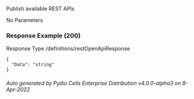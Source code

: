 






 
Publish available REST APIs  


No Parameters



### Response Example (200)
Response Type /definitions/restOpenApiResponse

```
{
  "Data": "string"
}
```




###### Auto generated by Pydio Cells Enterprise Distribution v4.0.0-alpha3 on 8-Apr-2022
